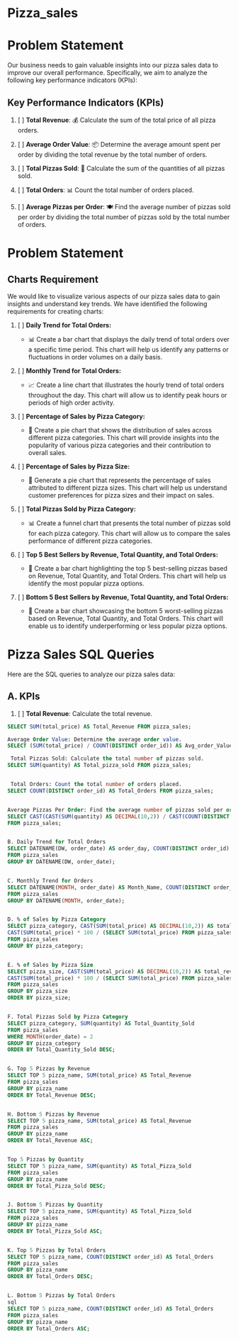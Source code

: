 # Pizza_sales



# Problem Statement

Our business needs to gain valuable insights into our pizza sales data to improve our overall performance. Specifically, we aim to analyze the following key performance indicators (KPIs):

## Key Performance Indicators (KPIs)

1. [ ] **Total Revenue**: 💰 Calculate the sum of the total price of all pizza orders.

2. [ ] **Average Order Value**: 📦 Determine the average amount spent per order by dividing the total revenue by the total number of orders.

3. [ ] **Total Pizzas Sold**: 🍕 Calculate the sum of the quantities of all pizzas sold.

4. [ ] **Total Orders**: 📊 Count the total number of orders placed.

5. [ ] **Average Pizzas per Order**: 🍽️ Find the average number of pizzas sold per order by dividing the total number of pizzas sold by the total number of orders.

# Problem Statement

## Charts Requirement

We would like to visualize various aspects of our pizza sales data to gain insights and understand key trends. We have identified the following requirements for creating charts:

1. [ ] **Daily Trend for Total Orders:**
   - 📊 Create a bar chart that displays the daily trend of total orders over a specific time period. This chart will help us identify any patterns or fluctuations in order volumes on a daily basis.

2. [ ] **Monthly Trend for Total Orders:**
   - 📈 Create a line chart that illustrates the hourly trend of total orders throughout the day. This chart will allow us to identify peak hours or periods of high order activity.

3. [ ] **Percentage of Sales by Pizza Category:**
   - 🍕 Create a pie chart that shows the distribution of sales across different pizza categories. This chart will provide insights into the popularity of various pizza categories and their contribution to overall sales.

4. [ ] **Percentage of Sales by Pizza Size:**
   - 🍕 Generate a pie chart that represents the percentage of sales attributed to different pizza sizes. This chart will help us understand customer preferences for pizza sizes and their impact on sales.

5. [ ] **Total Pizzas Sold by Pizza Category:**
   - 📊 Create a funnel chart that presents the total number of pizzas sold for each pizza category. This chart will allow us to compare the sales performance of different pizza categories.

6. [ ] **Top 5 Best Sellers by Revenue, Total Quantity, and Total Orders:**
   - 🥇 Create a bar chart highlighting the top 5 best-selling pizzas based on Revenue, Total Quantity, and Total Orders. This chart will help us identify the most popular pizza options.

7. [ ] **Bottom 5 Best Sellers by Revenue, Total Quantity, and Total Orders:**
   - 🥉 Create a bar chart showcasing the bottom 5 worst-selling pizzas based on Revenue, Total Quantity, and Total Orders. This chart will enable us to identify underperforming or less popular pizza options.
  
# Pizza Sales SQL Queries

Here are the SQL queries to analyze our pizza sales data:

## A. KPIs
1. [ ] **Total Revenue**: Calculate the total revenue.

```sql
SELECT SUM(total_price) AS Total_Revenue FROM pizza_sales;

Average Order Value: Determine the average order value.
SELECT (SUM(total_price) / COUNT(DISTINCT order_id)) AS Avg_order_Value FROM pizza_sales;

 Total Pizzas Sold: Calculate the total number of pizzas sold.
SELECT SUM(quantity) AS Total_pizza_sold FROM pizza_sales;


 Total Orders: Count the total number of orders placed.
SELECT COUNT(DISTINCT order_id) AS Total_Orders FROM pizza_sales;


Average Pizzas Per Order: Find the average number of pizzas sold per order.
SELECT CAST(CAST(SUM(quantity) AS DECIMAL(10,2)) / CAST(COUNT(DISTINCT order_id) AS DECIMAL(10,2)) AS DECIMAL(10,2)) AS Avg_Pizzas_per_order
FROM pizza_sales;


B. Daily Trend for Total Orders
SELECT DATENAME(DW, order_date) AS order_day, COUNT(DISTINCT order_id) AS total_orders 
FROM pizza_sales
GROUP BY DATENAME(DW, order_date);


C. Monthly Trend for Orders
SELECT DATENAME(MONTH, order_date) AS Month_Name, COUNT(DISTINCT order_id) AS Total_Orders
FROM pizza_sales
GROUP BY DATENAME(MONTH, order_date);


D. % of Sales by Pizza Category
SELECT pizza_category, CAST(SUM(total_price) AS DECIMAL(10,2)) AS total_revenue,
CAST(SUM(total_price) * 100 / (SELECT SUM(total_price) FROM pizza_sales) AS DECIMAL(10,2)) AS PCT
FROM pizza_sales
GROUP BY pizza_category;


E. % of Sales by Pizza Size
SELECT pizza_size, CAST(SUM(total_price) AS DECIMAL(10,2)) AS total_revenue,
CAST(SUM(total_price) * 100 / (SELECT SUM(total_price) FROM pizza_sales) AS DECIMAL(10,2)) AS PCT
FROM pizza_sales
GROUP BY pizza_size
ORDER BY pizza_size;


F. Total Pizzas Sold by Pizza Category
SELECT pizza_category, SUM(quantity) AS Total_Quantity_Sold
FROM pizza_sales
WHERE MONTH(order_date) = 2
GROUP BY pizza_category
ORDER BY Total_Quantity_Sold DESC;


G. Top 5 Pizzas by Revenue
SELECT TOP 5 pizza_name, SUM(total_price) AS Total_Revenue
FROM pizza_sales
GROUP BY pizza_name
ORDER BY Total_Revenue DESC;


H. Bottom 5 Pizzas by Revenue
SELECT TOP 5 pizza_name, SUM(total_price) AS Total_Revenue
FROM pizza_sales
GROUP BY pizza_name
ORDER BY Total_Revenue ASC;


Top 5 Pizzas by Quantity
SELECT TOP 5 pizza_name, SUM(quantity) AS Total_Pizza_Sold
FROM pizza_sales
GROUP BY pizza_name
ORDER BY Total_Pizza_Sold DESC;


J. Bottom 5 Pizzas by Quantity
SELECT TOP 5 pizza_name, SUM(quantity) AS Total_Pizza_Sold
FROM pizza_sales
GROUP BY pizza_name
ORDER BY Total_Pizza_Sold ASC;


K. Top 5 Pizzas by Total Orders
SELECT TOP 5 pizza_name, COUNT(DISTINCT order_id) AS Total_Orders
FROM pizza_sales
GROUP BY pizza_name
ORDER BY Total_Orders DESC;


L. Bottom 5 Pizzas by Total Orders
sql
SELECT TOP 5 pizza_name, COUNT(DISTINCT order_id) AS Total_Orders
FROM pizza_sales
GROUP BY pizza_name
ORDER BY Total_Orders ASC;
























